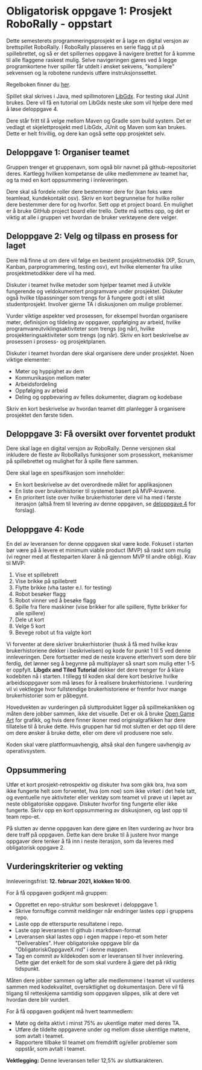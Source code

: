 # Obligatorisk oppgave 1: Prosjekt RoboRally - oppstart

Dette semesterets programmeringsprosjekt er å lage en digital versjon av
brettspillet RoboRally. I RoboRally plasseres en serie flagg ut på
spillebrettet, og så er det spillernes oppgave å navigere brettet for å komme
til alle flaggene raskest mulig. Selve navigeringen gjøres ved å legge
programkortene hver spiller får utdelt i ønsket sekvens, "kompilere" sekvensen
og la robotene rundevis utføre instruksjonssettet.

Regelboken finner du
[her](https://www.fgbradleys.com/rules/rules4/Robo%20Rally%20-%20rules.pdf).

Spillet skal skrives i Java, med spillmotoren [LibGdx](https://libgdx.badlogicgames.com/). For testing skal JUnit brukes. Dere vil få
en tutorial om LibGdx neste uke som vil hjelpe dere med å løse deloppgave 4.

Dere står fritt til å velge mellom Maven og Gradle som build system. Det er
vedlagt et skjelettprosjekt med LibGdx, JUnit og Maven som kan brukes. Dette er
helt frivillig, og dere kan også sette opp prosjektet selv.


## Deloppgave 1: Organiser teamet

Gruppen trenger et gruppenavn, som også blir navnet på github-repositoriet
deres. Kartlegg hvilken kompetanse de ulike medlemmene av teamet har, og ta med
en kort oppsummering i innleveringen.

Dere skal så fordele roller dere bestemmer dere for (kan feks være teamlead,
kundekontakt osv). Skriv en kort begrunnelse for hvilke roller dere bestemmer
dere for og hvorfor. Sett opp et project board. En mulighet er å bruke GitHub
project board eller trello. Dette må settes opp, og det er viktig at alle i
gruppen vet hvordan de bruker verktøyene dere velger.

## Deloppgave 2: Velg og tilpass en prosess for laget

Dere må finne ut om dere vil følge en bestemt prosjektmetodikk (XP, Scrum,
Kanban, parprogrammering, testing osv), evt hvilke elementer fra ulike
prosjektmetodikker dere vil ha med.

Diskuter i teamet hvilke metoder som hjelper teamet med å utvikle fungerende og
veldokumentert programvare under prosjektet. Diskuter også hvilke tilpassninger
som trengs for å fungere godt i et slikt studentprosjekt. Involver gjerne TA i
diskusjonen om mulige problemer.

Vurder viktige aspekter ved prosessen, for eksempel hvordan organisere møter,
definisjon og tildeling av oppgaver, oppfølging av arbeid, hvilke
programvareutviklingsaktiviteter som trengs (og når), hvilke
prosjekteringsaktiviteter som trengs (og når). Skriv en kort beskrivelse av
prosessen i prosess- og prosjektplanen.

Diskuter i teamet hvordan dere skal organisere dere under prosjektet. Noen viktige elementer:
* Møter og hyppighet av dem
* Kommunikasjon mellom møter
* Arbeidsfordeling
* Oppfølging av arbeid
* Deling og oppbevaring av felles dokumenter, diagram og kodebase

Skriv en kort beskrivelse av hvordan teamet ditt planlegger å organisere prosjektet den første tiden.

## Deloppgave 3: Få oversikt over forventet produkt

Dere skal lage en digital versjon av RoboRally. Denne versjonen skal inkludere
de fleste av RoboRallys funksjoner som prosesskort, mekanismer på spillebrettet
og mulighet for å spille flere sammen.

Dere skal lage en spesifikasjon som inneholder:
* En kort beskrivelse av det overordnede målet for applikasjonen
* En liste over brukerhistorier til systemet basert på MVP-kravene.
* En prioritert liste over hvilke brukerhistorier dere vil ha med i første iterasjon (altså frem til levering av denne oppgaven, se [deloppgave 4](#deloppgave-4-kode) for forslag).

## Deloppgave 4: Kode

En del av leveransen for denne oppgaven skal være kode. Fokuset i starten bør
være på å levere et minimum viable product (MVP) så raskt som mulig (vi regner
med at flesteparten klarer å nå gjennom MVP til andre oblig). Krav til MVP:

1. Vise et spillebrett
2. Vise brikke på spillebrett
3. Flytte brikke (vha taster e.l. for testing)
4. Robot besøker flagg
5. Robot vinner ved å besøke flagg
6. Spille fra flere maskiner (vise brikker for alle spillere, flytte brikker for alle spillere)
7. Dele ut kort
8. Velge 5 kort
9. Bevege robot ut fra valgte kort

Vi forventer at dere skriver brukerhistorier (husk å få med hvilke krav
brukerhistoriene dekker i beskrivelsen) og kode for punkt 1 til 5 ved denne
innleveringen. Dere fortsetter med de neste kravene etterhvert som dere blir
ferdig, det lønner seg å begynne på multiplayer så snart som mulig etter 1-5 er
oppfylt. **Libgdx and Tiled Tutorial** dekker det dere trenger for å klare
kodebiten nå i starten. I tillegg til koden skal dere kort beskrive hvilke
arbeidsoppgaver som må løses for å realisere brukerhistoriene. I vurdering vil
vi vektlegge hvor fullstendige brukerhistoriene er fremfor hvor mange
brukerhistorier som er påbegynt.

Hovedvekten av vurderingen på sluttproduktet ligger på spillmekanikken og måten
dere jobber sammen, ikke det visuelle. Det er ok å bruke [Open Game
Art](https://opengameart.org/) for grafikk, og hvis dere finner ikoner med
originalgrafikken har dere tillatelse til å bruke dette. Hvis gruppen har tid
mot slutten er det opp til dere om dere ønsker å bruke dette, eller om dere vil
produsere noe selv.

Koden skal være plattformuavhengig, altså skal den fungere uavhengig av operativsystem.

## Oppsummering

Utfør et kort prosjekt-retrospektiv og diskuter hva som gikk bra, hva som ikke
fungerte helt som forventet, hva (om noe) som ikke virket i det hele tatt, og
eventuelle nye aktiviteter eller verktøy som teamet vil prøve ut i løpet av
neste obligatoriske oppgave. Diskuter hvorfor ting fungerte eller ikke fungerte.
Skriv opp en kort oppsummering av diskusjonen, og last opp til team repo-et.

På slutten av denne oppgaven kan dere gjøre en liten vurdering av hvor bra dere
traff på oppgaven. Dette kan dere bruke til å justere hvor mange oppgaver dere
tenker å få inn i neste iterasjon, som da leveres med obligatorisk oppgave 2.


## Vurderingskriterier og vekting

Innleveringsfrist: **12. februar 2021, klokken 16:00**. 

For å få oppgaven godkjent må gruppen:
* Opprettet en repo-struktur som beskrevet i deloppgave 1.
* Skrive fornuftige commit meldinger når endringer lastes opp i gruppens repo.
* Laste opp de etterspurte resultatene i repo.
* Laste opp leveransen til github i markdown-format
* Leveransen skal lastes opp i egen mappe i repo-et som heter "Deliverables". Hver obligatoriske oppgave blir da "ObligatoriskOppgaveX.md<nolink>" i denne mappen.
* Tag en commit av kildekoden som er leveransen til hver innlevering. Dette gjør det enkelt for de som skal vurdere å gjøre det på riktig tidspunkt.

Måten dere jobber sammen og løfter alle medlemmene i teamet vil vurderes sammen
med kodekvalitet, oversiktlighet og dokumentasjon. Dere vil få tilgang til
retteskjema samtidig som oppgaven slippes, slik at dere vet hvordan dere blir
vurdert. 

For å få oppgaven godkjent må hvert teammedlem:
* Møte og delta aktivt i minst 75% av ukentlige møter med deres TA.
* Utføre de tildelte oppgavene under og mellom disse ukentlige møtene, som avtalt i teamet.
* Rapportere tilbake til teamet om fremdrift og/eller problemer som oppstår, som avtalt i teamet.

**Vektlegging:** Denne leveransen teller 12,5% av sluttkarakteren.
